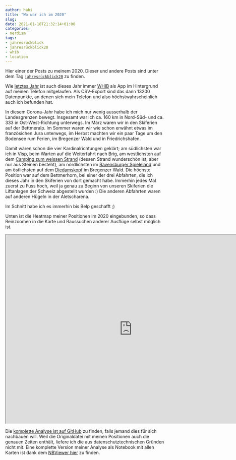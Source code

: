 ```yaml
---
author: habi
title: "Wo war ich im 2020"
slug: 
date: 2021-01-18T21:32:14+01:00
categories:
- nerdism
tags:
- jahresrückblick
- jahresrückblick20
- whib
- location
---
```


Hier einer der Posts zu meinem 2020.
Dieser und andere Posts sind unter dem Tag <a href="https://habi.gna.ch/tag/jahresruckblick20"><code>jahresrückblick20</code></a> zu finden.

Wie <a href="https://habi.gna.ch/2020/01/09/wo-war-ich-im-2019/">letztes Jahr</a> ist auch dieses Jahr immer <a href="http://www.bleatinc.com/">WHIB</a> als App im Hintergrund auf meinen Telefon mitgelaufen.
Als CSV-Export sind das dann 13200 Datenpunkte, an denen sich mein Telefon und also höchstwahrscheinlich auch ich befunden hat.

In diesem Corona-Jahr habe ich mich nur wenig ausserhalb der Landesgrenzen bewegt.
Insgesamt war ich ca. 160 km in Nord-Süd- und ca. 333 in Ost-West-Richtung unterwegs.
Im März waren wir in den Skiferien auf der Bettmeralp.
Im Sommer waren wir wie schon erwähnt etwas im französichen Jura unterwegs, im Herbst machten wir ein paar Tage um den Bodensee rum Ferien, im Bregenzer Wald und in Friedrichshafen.

Damit wären schon die vier Kardinalrichtungen geklärt; am südlichsten war ich in Visp, beim Warten auf die Weiterfahrt nach Brig, am westlichsten auf dem <a href="https://www.openstreetmap.org/way/168355396">Camping zum weissen Strand</a> (dessen Strand wunderschön ist, aber nur aus Steinen besteht), am nördlichsten im <a href="https://www.openstreetmap.org/way/26473431">Ravensburger Spieleland</a> und am östlichsten auf dem <a href="https://www.openstreetmap.org/node/855157805#map=13/47.3391/10.0435">Diedamskopf</a> im Bregenzer Wald.
Die höchste Position war auf dem Bettmerhorn, bei einer der drei Abfahrten, die ich dieses Jahr in den Skiferien von dort gemacht habe.
Immerhin jedes Mal zuerst zu Fuss hoch, weil ja genau zu Beginn von unseren Skiferien die Liftanlagen der Schweiz abgestellt wurden :)
Die anderen Abfahrten waren auf anderen Hügeln in der Aletscharena.

Im Schnitt habe ich es immerhin bis Belp geschafft ;)

Unten ist die Heatmap meiner Positionen im 2020 eingebunden, so dass Reinzoomen in die Karte und Raussuchen anderer Ausflüge selbst möglich ist.

<iframe src="https://habi.gna.ch/wp-content/uploads/2021/01/map-heat.html" width="800" height="600"></iframe>

Die <a href="https://github.com/habi/jahresrueckblick">komplette Analyse ist auf GitHub</a> zu finden, falls jemand dies für sich nachbauen will.
Weil die Originaldatei mit meinen Positionen auch die genauen Zeiten enthält, liefere ich die aus datenschutztechnischen Gründen nicht mit.
Eine komplette Version meiner Analyse als Notebook mit allen Karten ist dank dem <a href="https://nbviewer.jupyter.org/github/habi/jahresrueckblick/blob/master/WHIB.ipynb">NBViewer hier</a> zu finden.